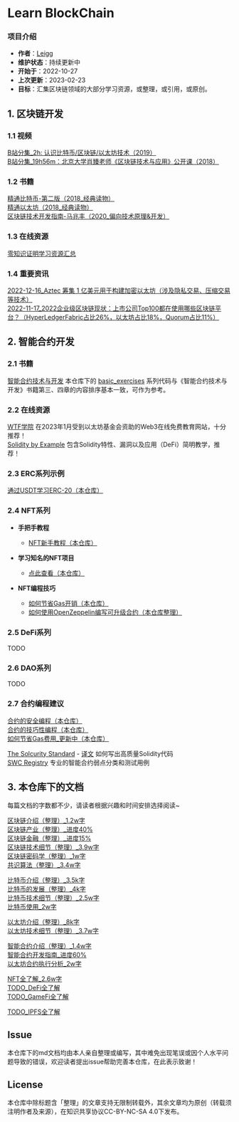 # Learn BlockChain

### 项目介绍
- **作者**：[Leigg](https://github.com/chaseSpace)
- **维护状态**：持续更新中
- **开始于**：2022-10-27
- **上次更新**：2023-02-23
- **目标**：汇集区块链领域的大部分学习资源，或整理，或引用，或原创。

## 1. 区块链开发

### 1.1 视频  
[B站分集_2h: 认识比特币/区块链/以太坊技术（2019）](https://www.bilibili.com/video/BV1gt411T7Tq)  
[B站分集_19h56m：北京大学肖臻老师《区块链技术与应用》公开课（2018）](https://www.bilibili.com/video/BV1Vt411X7JF)

### 1.2 书籍  
[精通比特币-第二版（2018_经典读物）](https://book.douban.com/subject/30280401/)  
[精通以太坊（2018_经典读物）](https://book.douban.com/subject/27161851/)  
[区块链技术开发指南-马兆丰（2020_偏向技术原理&开发）](https://baike.baidu.com/item/区块链技术开发指南/56688853?fr=aladdin)

### 1.3 在线资源  
[零知识证明学习资源汇总](https://learnblockchain.cn/2019/11/08/zkp-info)

### 1.4 重要资讯  
[2022-12-16_Aztec 筹集 1 亿美元用于构建加密以太坊（涉及隐私交易、压缩交易等技术）](https://news.marsbit.cc/20221216092927524453.html)  
[2022-11-17_2022企业级区块链现状：上市公司Top100都在使用哪些区块链平台？（HyperLedgerFabric占比26%，以太坊占比18%，Quorum占比11%）](https://www.8btc.com/article/6788632)

## 2. 智能合约开发
### 2.1 书籍  
[智能合约技术与开发](https://item.jd.com/10057770151476.html) 本仓库下的 [basic_exercises](./test_solidity/basic_exercises) 系列代码与《智能合约技术与开发》书籍第三、四章的内容排序基本一致，可作为参考。

### 2.2 在线资源
[WTF学院](https://wtf.academy/) 在2023年1月受到以太坊基金会资助的Web3在线免费教育网站，十分推荐！  
[Solidity by Example](https://solidity-by-example.org/) 包含Solidity特性、漏洞以及应用（DeFi）简明教学，推荐！

### 2.3 ERC系列示例
[通过USDT学习ERC-20（本仓库）](./learn_smartcontract/nft_series/erc20_example.md)

### 2.4 NFT系列

- **手把手教程**
    - [NFT新手教程（本仓库）](./learn_smartcontract/nft_beginner_series)


- **学习知名的NFT项目**
    - [点此查看（本仓库）](./learn_smartcontract/other/learn_famous_project_code.md)


- **NFT编程技巧**
    - [如何节省Gas开销（本仓库）](./learn_smartcontract/nft_series/saving_gas_coding.md)
    - [如何使用OpenZeppelin编写可升级合约（本仓库整理）](./learn_smartcontract/other/how_to_upgrade_contract.md)
### 2.5 DeFi系列
TODO

### 2.6 DAO系列
TODO

### 2.7 合约编程建议
[合约的安全编程（本仓库）](./learn_smartcontract/other/security_coding.md)  
[合约的技巧性编程（本仓库）](./learn_smartcontract/other/skilled_coding.md)  
[如何节省Gas费用_更新中（本仓库）](./learn_smartcontract/nft_series/saving_gas_coding.md)

[The Solcurity Standard][2] - [译文][3] 如何写出高质量Solidity代码  
[SWC Registry][4] 专业的智能合约弱点分类和测试用例


## 3. 本仓库下的文档

每篇文档的字数都不少，请读者根据兴趣和时间安排选择阅读~

[区块链介绍（整理）_1.2w字](./blockchain_introduce.md)  
[区块链产业（整理）_进度40%](./blockchain_industries.md)  
[区块链金融（整理）_进度15%](./blockchain_finance.md)  
[区块链技术细节（整理）_3.9w字](./blockchain_tech_detail.md)  
[区块链密码学（整理）_1w字](./cryptograph.md)  
[共识算法（整理）_3.4w字](./consensus.md)

[比特币介绍（整理）_3.5k字](./bitcoin_intro.md)  
[比特币的发展（整理）_4k字](./bitcoin_development.md)  
[比特币技术细节（整理）_2.5w字](./bitcoin_tech_detail.md)  
[比特币使用_2w字](./bitcoin_usage.md)  

[以太坊介绍（整理）_8k字](./ethereum_intro.md)  
[以太坊技术细节（整理）_3.7w字](./ethereum_tech_detail.md)

[智能合约介绍（整理）_1.4w字](./smart_contract.md)  
[智能合约开发指南_进度60%](./smart_contract_dev_guide.md)  
[以太坊合约执行分析_2w字](./ethereum_execute_contract.md)  

[NFT全了解_2.6w字](./nft_overview.md)  
[TODO_DeFi全了解](./defi_overview.md)  
[TODO_GameFi全了解](./gamefi_overview.md)

[TODO_IPFS全了解](./ipfs_filecoin_overview.md)

## Issue
本仓库下的md文档均由本人亲自整理或编写，其中难免出现笔误或因个人水平问题导致的错误，欢迎读者提出issue帮助完善本仓库，在此表示致谢！

## License
本仓库中除标题含「整理」的文章支持无限制转载外，其余文章均为原创（转载须注明作者及来源），在知识共享协议CC-BY-NC-SA 4.0下发布。

[2]: https://github.com/transmissions11/solcurity
[3]: https://mp.weixin.qq.com/s/fcNz4P52Ku0Ey469zqdX2A
[4]: https://swcregistry.io/